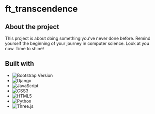 # ft_transcendence

## About the project
This project is about doing something you’ve never done before.
Remind yourself the beginning of your journey in computer science.
Look at you now. Time to shine!

## Built with
* ![Bootstrap Version](https://img.shields.io/badge/Bootstrap-563d7c?style=flat&logo=bootstrap&logoColor=white) 
* ![Django](https://img.shields.io/badge/Django-092E20?style=flat&logo=django&logoColor=white)
* ![JavaScript](https://img.shields.io/badge/JavaScript-F7DF1E?style=flat&logo=javascript&logoColor=black)
* ![CSS3](https://img.shields.io/badge/CSS3-1572B6?style=flat&logo=css3&logoColor=white)
* ![HTML5](https://img.shields.io/badge/HTML5-E34F26?style=flat&logo=html5&logoColor=white)
* ![Python](https://img.shields.io/badge/Python-3776AB?style=flat&logo=python&logoColor=white)
* ![Three.js](https://img.shields.io/badge/Three.js-black?style=flat&logo=three.js&logoColor=white)







[Bootstrap.com]: https://img.shields.io/badge/Bootstrap-563D7C?style=for-the-badge&logo=bootstrap&logoColor=white
[Bootstrap-url]: https://getbootstrap.com
